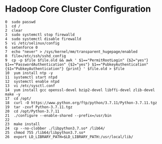 # Hadoop Core Cluster Configuration
    0  sudo passwd
    1  cd /
    2  clear
    3  sudo systemctl stop firewalld
    4  sudo systemctl disable firewalld
    5  vi /etc/selinux/config
    6  setenforce 0
    7  echo "never" > /sys/kernel/mm/transparent_hugepage/enabled
    8  file=/etc/ssh/sshd_config
    9  cp -p $file $file.old && awk ' $1=="PermitRootLogin" {$2="yes"} $1=="PasswordAuthentication" {$2="yes"} $1=="PubkeyAuthentication" {$1="PubkeyAuthentication"} {print} ' $file.old > $file
    10  yum install ntp -y
    11  systemctl start ntpd
    12  systemctl enable ntpd
    13  vi /etc/sysctl.conf
    14  yum install gcc openssl-devel bzip2-devel libffi-devel zlib-devel make -y
    17  cd /opt/
    18  curl -O https://www.python.org/ftp/python/3.7.11/Python-3.7.11.tgz
    19  tar -zxvf Python-3.7.11.tgz
    20  cd /opt/Python-3.7.11
    21  ./configure --enable-shared --prefix=/usr/bin
    22 
    23  make install
    24  cp --no-clobber ./libpython3.7.so* /lib64/
    25  chmod 755 /lib64/libpython3.7.so*
    26  export LD_LIBRARY_PATH=$LD_LIBRARY_PATH:/usr/local/lib/